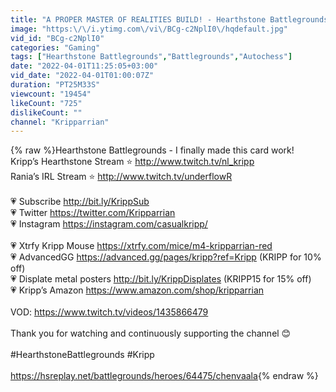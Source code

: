 ```yaml
---
title: "A PROPER MASTER OF REALITIES BUILD! - Hearthstone Battlegrounds"
image: "https:\/\/i.ytimg.com\/vi\/BCg-c2NplI0\/hqdefault.jpg"
vid_id: "BCg-c2NplI0"
categories: "Gaming"
tags: ["Hearthstone Battlegrounds","Battlegrounds","Autochess"]
date: "2022-04-01T11:25:05+03:00"
vid_date: "2022-04-01T01:00:07Z"
duration: "PT25M33S"
viewcount: "19454"
likeCount: "725"
dislikeCount: ""
channel: "Kripparrian"
---
```

{% raw %}Hearthstone Battlegrounds - I finally made this card work!<br />Kripp’s Hearthstone Stream ⭐ <a rel="nofollow" target="blank" href="http://www.twitch.tv/nl_kripp">http://www.twitch.tv/nl_kripp</a><br />Rania’s IRL Stream ⭐ <a rel="nofollow" target="blank" href="http://www.twitch.tv/underflowR">http://www.twitch.tv/underflowR</a><br /><br />💗 Subscribe <a rel="nofollow" target="blank" href="http://bit.ly/KrippSub">http://bit.ly/KrippSub</a> <br />💗 Twitter <a rel="nofollow" target="blank" href="https://twitter.com/Kripparrian">https://twitter.com/Kripparrian</a><br />💗 Instagram <a rel="nofollow" target="blank" href="https://instagram.com/casualkripp/">https://instagram.com/casualkripp/</a><br /><br />💗 Xtrfy Kripp Mouse <a rel="nofollow" target="blank" href="https://xtrfy.com/mice/m4-kripparrian-red">https://xtrfy.com/mice/m4-kripparrian-red</a><br />💗 AdvancedGG <a rel="nofollow" target="blank" href="https://advanced.gg/pages/kripp?ref=Kripp">https://advanced.gg/pages/kripp?ref=Kripp</a> (KRIPP for 10% off)<br />💗 Displate metal posters <a rel="nofollow" target="blank" href="http://bit.ly/KrippDisplates">http://bit.ly/KrippDisplates</a> (KRIPP15 for 15% off)<br />💗 Kripp’s Amazon <a rel="nofollow" target="blank" href="https://www.amazon.com/shop/kripparrian">https://www.amazon.com/shop/kripparrian</a> <br /><br />VOD: <a rel="nofollow" target="blank" href="https://www.twitch.tv/videos/1435866479">https://www.twitch.tv/videos/1435866479</a><br /><br />Thank you for watching and continuously supporting the channel 😊<br /><br />#HearthstoneBattlegrounds #Kripp<br /><br /><a rel="nofollow" target="blank" href="https://hsreplay.net/battlegrounds/heroes/64475/chenvaala">https://hsreplay.net/battlegrounds/heroes/64475/chenvaala</a>{% endraw %}
